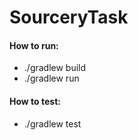 # SourceryTask

#### How to run:
* ./gradlew build
* ./gradlew run

#### How to test:
* ./gradlew test
